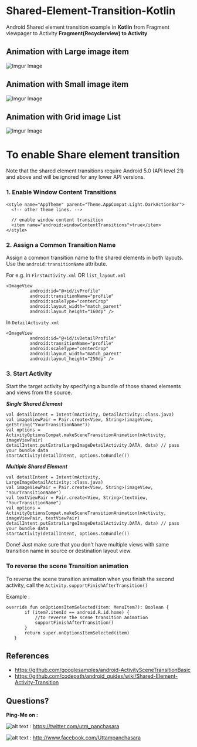 # Shared-Element-Transition-Kotlin
Android Shared element transition example in **Kotlin** from Fragment viewpager to Activity
**Fragment(Recyclerview) to Activity**
## Animation with Large image item
![Imgur Image](http://i.imgur.com/0FF8tvk.gif)

## Animation with Small image item
![Imgur Image](https://i.imgur.com/lNXYTyy.gif)

## Animation with Grid image List
![Imgur Image](https://i.imgur.com/pNC1BqE.gif)

# To enable Share element transition 
Note that the shared element transitions require Android 5.0 (API level 21) and above and will be ignored for any lower API versions. 

### 1. Enable Window Content Transitions

 ```
 <style name="AppTheme" parent="Theme.AppCompat.Light.DarkActionBar">
   <!-- other theme lines. -->

   // enable window content transition
   <item name="android:windowContentTransitions">true</item>
 </style>
 ```
 
 ### 2. Assign a Common Transition Name
 Assign a common transition name to the shared elements in both layouts. Use the `android:transitionName` attribute.
 
 For e.g. in `FirstActivity.xml` OR `list_layout.xml` 
 
 ```
 <ImageView
          android:id="@+id/ivProfile"
          android:transitionName="profile"
          android:scaleType="centerCrop"
          android:layout_width="match_parent"
          android:layout_height="160dp" />
 ```
 
 In `DetailActivity.xml`
 
 ```
 <ImageView
          android:id="@+id/ivDetailProfile"
          android:transitionName="profile"
          android:scaleType="centerCrop"
          android:layout_width="match_parent"
          android:layout_height="250dp" />
 ```
 
 ### 3. Start Activity
 
 Start the target activity by specifying a bundle of those shared elements and views from the source.
 
 ***Single Shared Element***
 ```
 val detailIntent = Intent(mActivity, DetailActivity::class.java)
 val imageViewPair = Pair.create<View, String>(imageView, getString("YourTransitionName"))
 val options = ActivityOptionsCompat.makeSceneTransitionAnimation(mActivity, imageViewPair)
 detailIntent.putExtra(LargeImageDetailActivity.DATA, data) // pass your bundle data
 startActivity(detailIntent, options.toBundle())
 ```
 
 ***Multiple Shared Element***
 ```
 val detailIntent = Intent(mActivity, LargeImageDetailActivity::class.java)
 val imageViewPair = Pair.create<View, String>(imageView, "YourTransitionName")
 val textViewPair = Pair.create<View, String>(textView, "YourTransitionName")
 val options = ActivityOptionsCompat.makeSceneTransitionAnimation(mActivity, imageViewPair, textViewPair)
 detailIntent.putExtra(LargeImageDetailActivity.DATA, data) // pass your bundle data
 startActivity(detailIntent, options.toBundle())
 ```
 
 Done! Just make sure that you don't have multiple views with same transition name in source or destination layout view.
 
 ### To reverse the scene Transition animation
 To reverse the scene transition animation when you finish the second activity, 
 call the `Activity.supportFinishAfterTransition()`
 
 Example :
 
 ```
 override fun onOptionsItemSelected(item: MenuItem?): Boolean {
        if (item?.itemId == android.R.id.home) {
            //to reverse the scene transition animation
            supportFinishAfterTransition()
        }
        return super.onOptionsItemSelected(item)
    }
 ```
 
 ## References 
 
 - https://github.com/googlesamples/android-ActivitySceneTransitionBasic
 - https://github.com/codepath/android_guides/wiki/Shared-Element-Activity-Transition
 
 ## Questions?
 
 **Ping-Me on :** 
 
 ![alt text][1.1] : https://twitter.com/utm_panchasara
 
 ![alt text][2.2] : http://www.facebook.com/Uttampanchasara
 
 [1.1]: http://i.imgur.com/wWzX9uB.png (twitter icon with padding)
 [2.2]: http://i.imgur.com/fep1WsG.png (facebook icon without padding)
 
